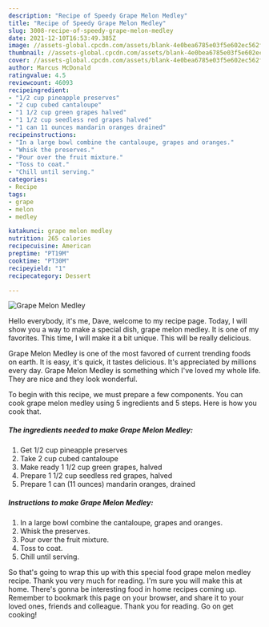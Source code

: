```yaml
---
description: "Recipe of Speedy Grape Melon Medley"
title: "Recipe of Speedy Grape Melon Medley"
slug: 3008-recipe-of-speedy-grape-melon-medley
date: 2021-12-10T16:53:49.385Z
image: //assets-global.cpcdn.com/assets/blank-4e0bea6785e03f5e602ec562f230caae08da540cada707380b4fe1bbebba43da.png
thumbnail: //assets-global.cpcdn.com/assets/blank-4e0bea6785e03f5e602ec562f230caae08da540cada707380b4fe1bbebba43da.png
cover: //assets-global.cpcdn.com/assets/blank-4e0bea6785e03f5e602ec562f230caae08da540cada707380b4fe1bbebba43da.png
author: Marcus McDonald
ratingvalue: 4.5
reviewcount: 46093
recipeingredient:
- "1/2 cup pineapple preserves"
- "2 cup cubed cantaloupe"
- "1 1/2 cup green grapes halved"
- "1 1/2 cup seedless red grapes halved"
- "1 can 11 ounces mandarin oranges drained"
recipeinstructions:
- "In a large bowl combine the cantaloupe, grapes and oranges."
- "Whisk the preserves."
- "Pour over the fruit mixture."
- "Toss to coat."
- "Chill until serving."
categories:
- Recipe
tags:
- grape
- melon
- medley

katakunci: grape melon medley 
nutrition: 265 calories
recipecuisine: American
preptime: "PT19M"
cooktime: "PT30M"
recipeyield: "1"
recipecategory: Dessert

---
```



![Grape Melon Medley](//assets-global.cpcdn.com/assets/blank-4e0bea6785e03f5e602ec562f230caae08da540cada707380b4fe1bbebba43da.png)

Hello everybody, it's me, Dave, welcome to my recipe page. Today, I will show you a way to make a special dish, grape melon medley. It is one of my favorites. This time, I will make it a bit unique. This will be really delicious.

Grape Melon Medley is one of the most favored of current trending foods on earth. It is easy, it's quick, it tastes delicious. It's appreciated by millions every day. Grape Melon Medley is something which I've loved my whole life. They are nice and they look wonderful.




To begin with this recipe, we must prepare a few components. You can cook grape melon medley using 5 ingredients and 5 steps. Here is how you cook that.

<!--inarticleads1-->

##### The ingredients needed to make Grape Melon Medley:

1. Get 1/2 cup pineapple preserves
1. Take 2 cup cubed cantaloupe
1. Make ready 1 1/2 cup green grapes, halved
1. Prepare 1 1/2 cup seedless red grapes, halved
1. Prepare 1 can (11 ounces) mandarin oranges, drained




<!--inarticleads2-->

##### Instructions to make Grape Melon Medley:

1. In a large bowl combine the cantaloupe, grapes and oranges.
1. Whisk the preserves.
1. Pour over the fruit mixture.
1. Toss to coat.
1. Chill until serving.




So that's going to wrap this up with this special food grape melon medley recipe. Thank you very much for reading. I'm sure you will make this at home. There's gonna be interesting food in home recipes coming up. Remember to bookmark this page on your browser, and share it to your loved ones, friends and colleague. Thank you for reading. Go on get cooking!
